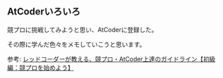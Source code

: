 ## AtCoderいろいろ

競プロに挑戦してみようと思い、AtCoderに登録した。

その際に学んだ色々をメモしていこうと思います。

参考: [レッドコーダーが教える、競プロ・AtCoder上達のガイドライン【初級編：競プロを始めよう】](https://qiita.com/e869120/items/f1c6f98364d1443148b3#0-%E3%81%AF%E3%81%98%E3%82%81%E3%81%AB)

